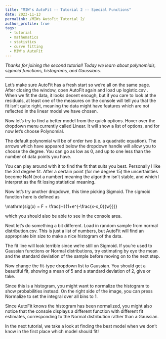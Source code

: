 ```yaml
---
title: "MIW's AutoFit -- Tutorial 2 -- Special Functions"
date: 2023-11-13
permalink: /MIWs_AutoFit_Tutorial_2/
author_profile: true
tags:
  - tutorial
  - mathematics
  - statistics
  - curve fitting
  - MIW's AutoFit
---
```


_Thanks for joining the second tutorial! Today we learn about polynomials,
sigmoid functions, histograms, and Gaussians._

---

Let’s make sure AutoFit has a fresh start so we’re all on the same page. After closing the window, open AutoFit again and load up logistic.csv . When we fit the data, it looks decent enough, but if you care to look at the residuals, at least one of the measures on the console will tell you that the fit isn’t quite right, meaning the data might have features which are not reflected in the linear model we have chosen.

Now let’s try to find a better model from the quick options. Hover over the dropdown menu currently called Linear. It will show a list of options, and for now let’s choose Polynomial.

The default polynomial will be of order two (i.e. a quadratic equation). The arrows which have appeared below the dropdown handle will allow you to choose the degree. You can go as low as 0, and up to one less than the number of data points you have.

You can play around with it to find the fit that suits you best. Personally I like the 3rd degree fit. After a certain point (for me degree 15) the uncertainties become NaN (not a number) meaning the algorithm isn’t stable, and which I interpret as the fit losing statistical meaning.

Now let’s try another dropdown, this time picking Sigmoid. The sigmoid function here is defined as

\mathrm{sig(x) = F + \frac{H}{1+e^{-\frac{x-x_0}{w}}}}

which you should also be able to see in the console area.

Next let’s do something a bit different. Load in random sample from normal distribution.csv. This is just a list of numbers, but AutoFit will find an appropriate bin size to make a nice histogram of the data.

The fit line will look terrible since we’re still on Sigmoid. If you’re used to Gaussian functions or Normal distributions, try estimating by eye the mean and the standard deviation of the sample before moving on to the next step.

Now change the fit-type dropdown list to Gaussian. You should get a beautiful fit, showing a mean of 5 and a standard deviation of 2, give or take.

Since this is a histogram, you might want to normalize the histogram to show probabilities instead. On the right side of the image, you can press Normalize to set the integral over all bins to 1.

Since AutoFit knows the histogram has been normalized, you might also notice that the console displays a different function with different fit estimates, corresponding to the Normal distribution rather than a Gaussian.

In the next tutorial, we take a look at finding the best model
when we don’t know in the first place which model should fit!
